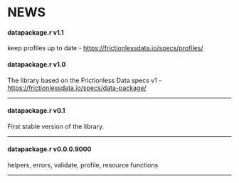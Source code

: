 NEWS
================

#### datapackage.r v1.1

keep profiles up to date - <https://frictionlessdata.io/specs/profiles/>

#### datapackage.r v1.0

The library based on the Frictionless Data specs v1 -
<https://frictionlessdata.io/specs/data-package/>

-----

#### datapackage.r v0.1

First stable version of the library.

-----

#### datapackage.r v0.0.0.9000

helpers, errors, validate, profile, resource functions

-----
